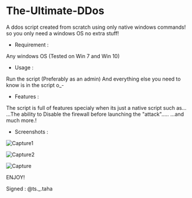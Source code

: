 # The-Ultimate-DDos
A ddos script created from scratch using only native windows commands! so you only need a windows OS no extra stuff!

- Requirement :

Any windows OS 
(Tested on Win 7 and Win 10)

- Usage : 

Run the script (Preferably as an admin)
And everything else you need to know is in the script o_-

- Features : 

The script is full of features specialy when its just a native script such as...
...The ability to Disable the firewall before launching the "attack".....
...and much more.!

- Screenshots :

![Capture1](https://user-images.githubusercontent.com/59410756/152643656-b8b78cfc-b45c-45de-8c57-7dbc5546c5c8.PNG)

![Capture2](https://user-images.githubusercontent.com/59410756/152643660-99918311-1626-453a-9d24-a2c6107a2c9b.PNG)

![Capture](https://user-images.githubusercontent.com/59410756/152643661-95a3ac51-93c7-4d95-a900-761068361723.PNG)

ENJOY!

Signed : @ts._.taha

